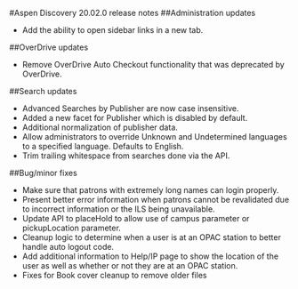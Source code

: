 #Aspen Discovery 20.02.0 release notes
##Administration updates
- Add the ability to open sidebar links in a new tab.

##OverDrive updates
- Remove OverDrive Auto Checkout functionality that was deprecated by OverDrive.

##Search updates
- Advanced Searches by Publisher are now case insensitive.
- Added a new facet for Publisher which is disabled by default.
- Additional normalization of publisher data.
- Allow administrators to override Unknown and Undetermined languages to a specified language. Defaults to English. 
- Trim trailing whitespace from searches done via the API.

##Bug/minor fixes
- Make sure that patrons with extremely long names can login properly.
- Present better error information when patrons cannot be revalidated due to incorrect information or the ILS being unavailable.
- Update API to placeHold to allow use of campus parameter or pickupLocation parameter.
- Cleanup logic to determine when a user is at an OPAC station to better handle auto logout code.
- Add additional information to Help/IP page to show the location of the user as well as whether or not they are at an OPAC station.
- Fixes for Book cover cleanup to remove older files
